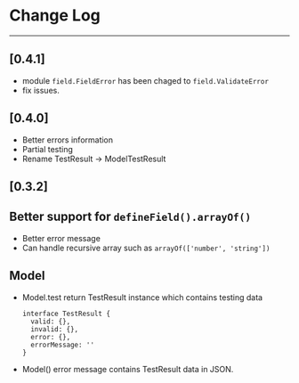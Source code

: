 # Change Log
---
[0.4.1]
---
- module `field.FieldError` has been chaged to `field.ValidateError`
- fix issues.

[0.4.0]
---
- Better errors information
- Partial testing
- Rename TestResult -> ModelTestResult

[0.3.2]
---
## Better support for `defineField().arrayOf()`
- Better error message
- Can handle recursive array such as `arrayOf(['number', 'string'])`
## Model
- Model.test return TestResult instance which contains testing data
  ```
  interface TestResult {
    valid: {},
    invalid: {},
    error: {},
    errorMessage: ''
  }
  ```
- Model() error message contains TestResult data in JSON.